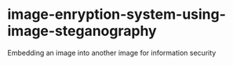 # image-enryption-system-using-image-steganography
Embedding an image into another image for information security
